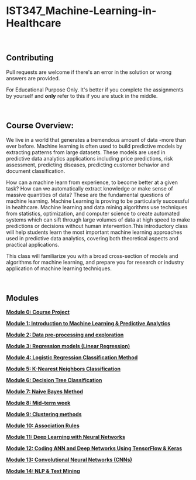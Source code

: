# IST347_Machine-Learning-in-Healthcare

&nbsp;

## Contributing

Pull requests are welcome if there's an error in the solution or wrong answers are provided.

For Educational Purpose Only. It's better if you complete the assignments by yourself and **only** refer to this if you are stuck in the middle.

&nbsp;

## Course Overview:
We live in a world that generates a tremendous amount of data -more than ever before. Machine learning is often used to build predictive models by extracting patterns from large datasets. These models are used in predictive data analytics applications including price predictions, risk assessment, predicting diseases, predicting customer behavior and document classification. 

How can a machine learn from experience, to become better at a given task? How can we automatically extract knowledge or make sense of massive quantities of data? These are the fundamental questions of machine learning. Machine Learning is proving to be particularly successful in healthcare. Machine learning and data mining algorithms use techniques from statistics, optimization, and computer science to create automated systems which can sift through large volumes of data at high speed to make predictions or decisions without human intervention.This introductory class will help students learn the most important machine learning approaches used in predictive data analytics, covering both theoretical aspects and practical applications. 

This class will familiarize you with a broad cross-section of models and algorithms for machine learning, and prepare you for research or industry application of machine learning techniques.

&nbsp;

## Modules

**[Module 0: Course Project](https://github.com/timc823/IST347/tree/main/Project)**

**[Module 1: Introduction to Machine Learning & Predictive Analytics](https://github.com/timc823/IST347/tree/main/Week_01)**

**[Module 2: Data pre-processing and exploration](https://github.com/timc823/IST347/tree/main/Week_02)**

**[Module 3: Regression models (Linear Regression)](https://github.com/timc823/IST347/tree/main/Week_03)**

**[Module 4: Logistic Regression Classification Method](https://github.com/timc823/IST347/tree/main/Week_04)**

**[Module 5: K-Nearest Neighbors Classification](https://github.com/timc823/IST347/tree/main/Week_05)**

 **[Module 6: Decision Tree Classification](https://github.com/timc823/IST347/tree/main/Week_06)**

 **[Module 7: Naive Bayes Method](https://github.com/timc823/IST347/tree/main/Week_07)**

 **[Module 8: Mid-term week](https://github.com/timc823/IST347/tree/main/Week_08)**

 **[Module 9: Clustering methods](https://github.com/timc823/IST347/tree/main/Week_09)**

 **[Module 10: Association Rules](https://github.com/timc823/IST347/tree/main/Week_10)**

 **[Module 11: Deep Learning with Neural Networks](https://github.com/timc823/IST347/tree/main/Week_11)**

 **[Module 12: Coding ANN and Deep Networks Using TensorFlow & Keras](https://github.com/timc823/IST347/tree/main/Week_12)**

 **[Module 13: Convolutional Neural Networks (CNNs)](https://github.com/timc823/IST347/tree/main/Week_13)**

 **[Module 14: NLP & Text Mining](https://github.com/timc823/IST347/tree/main/Week_14)**
